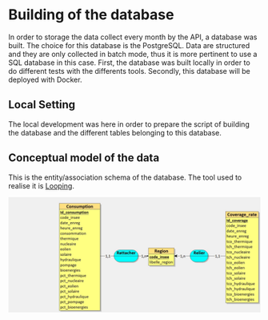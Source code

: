 # Building of the database

In order to storage the data collect every month by the API, a database was built. The choice for this database is the PostgreSQL.
Data are structured and they are only collected in batch mode, thus it is more pertinent to use a SQL database in this case.
First, the database was built locally in order to do different tests with the differents tools. Secondly, this database will be deployed with Docker.

## Local Setting

The local development was here in order to prepare the script of building the database and the different tables belonging to this database.

## Conceptual model of the data

This is the entity/association schema of the database. The tool used to realise it is [Looping](https://www.looping-mcd.fr/).

![EA_Schema_Database](Images/EA_Schema.jpg)